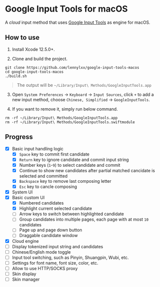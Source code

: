 # Google Input Tools for macOS

A *cloud* input method that uses [Google Input Tools](https://www.google.com/inputtools/) as engine for macOS.

## How to use

1. Install Xcode 12.5.0+.

2. Clone and build the project.

  ```
  git clone https://github.com/lennylxx/google-input-tools-macos
  cd google-input-tools-macos
  ./build.sh
  ``` 

> The output will be `~/Library/Input\ Methods/GoogleInputTools.app`

3. Open `System Preferences` -> `Keyboard` -> `Input Sources`, click `+` to add a new input method, choose `Chinese, Simplified` -> `GoogleInputTools`.

4. If you want to remove it, simply run below command.

  ```
  rm -rf ~/Library/Input\ Methods/GoogleInputTools.app
  rm -rf ~/Library/Input\ Methods/GoogleInputTools.swiftmodule
  ```

## Progress

- [x] Basic input handling logic
  - [x] `Space` key to commit first candidate
  - [x] `Return` key to ignore candidate and commit input string
  - [x] Number keys (`1`-`9`) to select candidate and commit
  - [x] Continue to show new candidates after partial matched cancidate is selected and committed
  - [x] `Backspace` key to remove last composing letter
  - [x] `Esc` key to cancle composing
- [x] System UI
- [x] Basic custom UI
  - [x] Numbered candidates
  - [x] Highlight current selected candidate
  - [ ] Arrow keys to switch between highlighted candidate
  - [ ] Group candidates into multiple pages, each page with at most `10` candidates
  - [ ] Page up and page down button
  - [ ] Draggable candidate window
- [x] Cloud engine
- [ ] Display tokenized input string and candidates
- [ ] Chinese/English mode toggle
- [ ] Input tool switching, such as Pinyin, Shuangpin, Wubi, etc.
- [ ] Settings for font name, font size, color, etc.
- [ ] Allow to use HTTP/SOCKS proxy
- [ ] Skin display
- [ ] Skin manager
